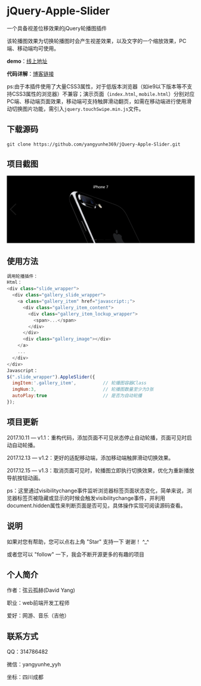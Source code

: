 # jQuery-Apple-Slider
一个具备视差位移效果的jQuery轮播图插件

该轮播图效果为切换轮播图时会产生视差效果，以及文字的一个缩放效果，PC端、移动端均可使用。

**demo**：[线上地址](https://yangyunhe369.github.io/jQuery-Apple-Slider/)

**代码详解**：[博客链接](http://www.yangyunhe.me/2017/jquery-appleSlider/)

ps:由于本插件使用了大量CSS3属性，对于低版本浏览器（如ie9以下版本等不支持CSS3属性的浏览器）不兼容；演示页面（`index.html`, `mobile.html`）分别对应PC端、移动端页面效果，移动端可支持触屏滑动翻页，如需在移动端进行使用滑动切换图片功能，需引入`jquery.touchSwipe.min.js`文件。

## 下载源码

```
git clone https://github.com/yangyunhe369/jQuery-Apple-Slider.git
```
## 项目截图
![cover](images/cover.png)

## 使用方法

``` javascript
调用轮播插件：
Html：
<div class="slide_wrapper">
  <div class="gallery_slide_wrapper">
    <a class="gallery_item" href="javascript:;">
      <div class="gallery_item_content">
        <div class="gallery_item_lockup_wrapper">
          <span>...</span>
        </div>
      </div>
      <div class="gallery_image"></div>
    </a>
    ...
  </div>
</div>
Javascript：
$(".slide_wrapper").AppleSlider({
  imgItem:'.gallery_item',          // 轮播图容器Class
  imgNum:3,                         // 轮播图数量至少为3张
  autoPlay:true                     // 是否为自动轮播
});
```

## 项目更新

2017.10.11 — v1.1：重构代码，添加页面不可见状态停止自动轮播，页面可见时启动自动轮播。

2017.12.13 — v1.2：更好的适配移动端，添加移动端触屏滑动切换效果。

2017.12.15 — v1.3：取消页面可见时，轮播图立即执行切换效果，优化为重新播放导航按钮动画。

ps：这里通过visibilitychange事件监听浏览器标签页面状态变化，简单来说，浏览器标签页被隐藏或显示的时候会触发visibilitychange事件，并利用document.hidden属性来判断页面是否可见，具体操作实现可阅读源码查看。

## 说明

如果对您有帮助，您可以点右上角 "Star" 支持一下 谢谢！ ^_^

或者您可以 "follow" 一下，我会不断开源更多的有趣的项目

## 个人简介
作者：弦云孤赫(David Yang)

职业：web前端开发工程师

爱好：网游、音乐（吉他）

## 联系方式
QQ：314786482

微信：yangyunhe_yyh

坐标：四川成都

